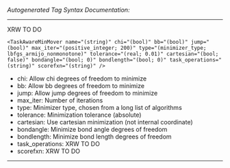 _Autogenerated Tag Syntax Documentation:_

---
XRW TO DO

```
<TaskAwareMinMover name="(string)" chi="(bool)" bb="(bool)" jump="(bool)" max_iter="(positive_integer; 200)" type="(minimizer_type; lbfgs_armijo_nonmonotone)" tolerance="(real; 0.01)" cartesian="(bool; false)" bondangle="(bool; 0)" bondlength="(bool; 0)" task_operations="(string)" scorefxn="(string)" />
```

-   chi: Allow chi degrees of freedom to minimize
-   bb: Allow bb degrees of freedom to minimize
-   jump: Allow jump degrees of freedom to minimize
-   max_iter: Number of iterations
-   type: Minimizer type, chosen from a long list of algorithms
-   tolerance: Minimization tolerance (absolute)
-   cartesian: Use cartesian minimization (not internal coordinate)
-   bondangle: Minimize bond angle degrees of freedom
-   bondlength: Minimize bond length degrees of freedom
-   task_operations: XRW TO DO
-   scorefxn: XRW TO DO

---
